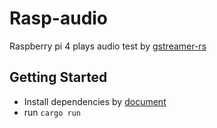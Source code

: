 # Rasp-audio
Raspberry pi 4 plays audio test by [gstreamer-rs](https://gitlab.freedesktop.org/gstreamer/gstreamer-rs)

## Getting Started

* Install dependencies by [document](https://gitlab.freedesktop.org/gstreamer/gstreamer-rs)
* run `cargo run`
